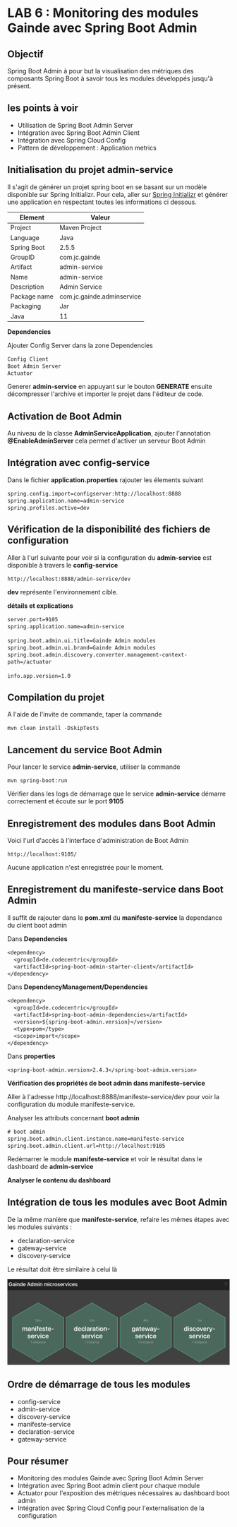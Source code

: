 # LAB 6 : Monitoring des modules Gainde avec Spring Boot Admin

## Objectif

Spring Boot Admin à pour but la visualisation des métriques des composants Spring Boot à savoir tous les modules développés jusqu'à présent.

## les points à voir

+ Utilisation de Spring Boot Admin Server
+ Intégration avec Spring Boot Admin Client
+ Intégration avec Spring Cloud Config
+ Pattern de développement : Application metrics

## Initialisation du projet admin-service

Il s'agit de générer un projet spring boot en se basant sur un modèle disponible sur Spring Initializr. Pour cela, aller sur [Spring Initializr](https://start.spring.io/) et générer une application en respectant toutes les informations ci dessous.

| Element | Valeur |
|--------|---------------|
| Project|  Maven Project |
| Language | Java |
|Spring Boot| 2.5.5|
|GroupID| com.jc.gainde|
|Artifact|admin-service|
|Name|admin-service|
|Description|Admin Service|
|Package name|com.jc.gainde.adminservice|
|Packaging|Jar|
|Java|11|

**Dependencies**

Ajouter Config Server dans la zone Dependencies
```
Config Client
Boot Admin Server
Actuator
```

Generer **admin-service** en appuyant sur le bouton **GENERATE** ensuite décompresser l'archive et importer le projet dans l'éditeur de code.

## Activation de Boot Admin

Au niveau de la classe **AdminServiceApplication**, ajouter l'annotation **@EnableAdminServer** cela permet d'activer un serveur Boot Admin

## Intégration avec config-service

Dans le fichier **application.properties** rajouter les élements suivant
```
spring.config.import=configserver:http://localhost:8888
spring.application.name=admin-service
spring.profiles.active=dev
```
## Vérification de la disponibilité des fichiers de configuration

Aller à l'url suivante pour voir si la configuration du **admin-service** est disponible à travers le **config-service**

```
http://localhost:8888/admin-service/dev
```
**dev** représente l'environnement cible.

**détails et explications**

```
server.port=9105
spring.application.name=admin-service

spring.boot.admin.ui.title=Gainde Admin modules
spring.boot.admin.ui.brand=Gainde Admin modules
spring.boot.admin.discovery.converter.management-context-path=/actuator

info.app.version=1.0
```

## Compilation du projet

A l'aide de l'invite de commande, taper la commande
```
mvn clean install -DskipTests
```

## Lancement du service Boot Admin

Pour lancer le service **admin-service**, utiliser la commande
```
mvn spring-boot:run
```

Vérifier dans les logs de démarrage que le service **admin-service** démarre correctement et écoute sur le port **9105**


## Enregistrement des modules dans Boot Admin

Voici l'url d'accès à l'interface d'administration de Boot Admin
```
http://localhost:9105/
```

Aucune application n'est enregistrée pour le moment.

## Enregistrement du manifeste-service dans Boot Admin

Il suffit de rajouter dans le **pom.xml** du **manifeste-service** la dependance du client boot admin

Dans **Dependencies**
```
<dependency>
  <groupId>de.codecentric</groupId>
  <artifactId>spring-boot-admin-starter-client</artifactId>
</dependency>
```

Dans **DependencyManagement/Dependencies**
```
<dependency>
  <groupId>de.codecentric</groupId>
  <artifactId>spring-boot-admin-dependencies</artifactId>
  <version>${spring-boot-admin.version}</version>
  <type>pom</type>
  <scope>import</scope>
</dependency>
```

Dans **properties**
```
<spring-boot-admin.version>2.4.3</spring-boot-admin.version>
```

**Vérification des propriétés de boot admin dans manifeste-service**

Aller à l'adresse http://localhost:8888/manifeste-service/dev pour voir la configuration du module manifeste-service.

Analyser les attributs concernant **boot admin**

```
# boot admin
spring.boot.admin.client.instance.name=manifeste-service
spring.boot.admin.client.url=http://localhost:9105
```

Redémarrer le module **manifeste-service** et voir le résultat dans le dashboard de **admin-service**

**Analyser le contenu du dashboard**

## Intégration de tous les modules avec Boot Admin

De la même manière que **manifeste-service**, refaire les mêmes étapes avec les modules suivants :
+ declaration-service
+ gateway-service
+ discovery-service

Le résultat doit être similaire à celui là

![](images/bootadmin.png)

## Ordre de démarrage de tous les modules

+ config-service
+ admin-service
+ discovery-service
+ manifeste-service
+ declaration-service
+ gateway-service

## Pour résumer

+ Monitoring des modules Gainde avec Spring Boot Admin Server
+ Intégration avec Spring Boot admin client pour chaque module
+ Actuator pour l'exposition des métriques nécessaires au dashboard boot admin
+ Intégration avec Spring Cloud Config pour l'externalisation de la configuration
